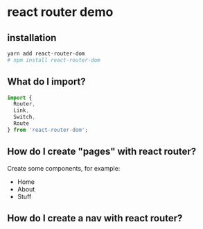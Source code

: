 # react router demo

## installation

```sh
yarn add react-router-dom
# npm install react-router-dom
```

## What do I import?

```js
import { 
  Router,
  Link,
  Switch,
  Route
} from 'react-router-dom';
```

## How do I create "pages" with react router?

Create some components, for example:

- Home
- About
- Stuff

## How do I create a nav with react router?


